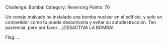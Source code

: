 Challenge: Bomba!
Category: Reversing
Points: 70

Un conejo malvado ha instalado una bomba nuclear en el edificio, y solo un competidor como tú puede desactivarla y evitar su autodestrucción. Ten paciencia, pero por favor... ¡DESACTIVA LA BOMBA!

Flag: ...
